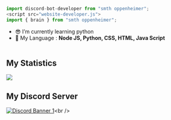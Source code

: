 ```ts
import discord-bot-developer from "smth oppenheimer";
<script src="website-developer.js">
import { brain } from "smth oppenheimer";
```

- 😎 I’m currently learning python 
- 🎁 My Language : **Node JS, Python, CSS, HTML, Java Script** <br /><br />

## My Statistics
<a href="https://github.com/xcqLL">
<img src="https://github-readme-stats.vercel.app/api/top-langs/?username=tya-dittyaa&layout=compact&count_private=true&langs_count=8&card_width=445&bg_color=0d1117&title_color=ffffff&text_color=ffffff&icon_color=00ff99&hide_border=true/" />
</a>
<br>

## My Discord Server
[![Discord Banner 1](https://discordapp.com/api/guilds/739460799810240533/widget.png?style=banner1)]([https://discord.gg/BPQBmwTemY](https://discord.gg/WsBzmxwX))<br />

</div>
